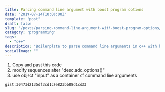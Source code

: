 ```yaml
---
title: Parsing command line argument with boost program options
date: "2019-07-14T10:00:00Z"
template: "post"
draft: false
slug: "/posts/parsing-command-line-argument-with-boost-program-options/"
category: "programming"
tags:
  - "c++"
description: "Boilerplate to parse command line arguments in c++ with boost::program_options."
socialImage: ""
---
```


1. Copy and past this code
2. modify sequences after "desc.add_options()"
3. use object "input" as a container of command line arguments

`gist:30473d2135df3cd1c9e823bb88d1cd33`
